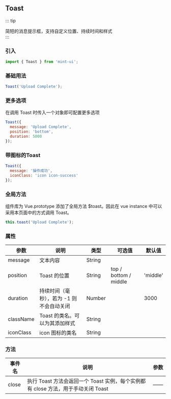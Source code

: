 ## Toast

::: tip
 <div>简短的消息提示框，支持自定义位置、持续时间和样式</div>
:::


### 引入

```javascript
import { Toast } from 'mint-ui';
```
### 基础用法
```javascript
Toast('Upload Complete');
```

### 更多选项

在调用 Toast 时传入一个对象即可配置更多选项

```javascript
Toast({
  message: 'Upload Complete',
  position: 'bottom',
  duration: 5000
});
```

### 带图标的Toast
```javascript
Toast({
  message: '操作成功',
  iconClass: 'icon icon-success'
});
```

### 全局方法
组件库为 Vue.prototype 添加了全局方法 $toast。因此在 vue instance 中可以采用本页面中的方式调用 Toast。
```javascript
this.toast('Upload Complete');
```

### 属性
| 参数           | 说明    | 类型    |  可选值    | 默认值  |
|---------------|---------|---------|----------|--------|
| message       | 文本内容 | String  |          |        |
| position       | Toast 的位置 | String  |   top / bottom / middle   |   'middle'  | 
| duration       | 持续时间（毫秒），若为 -1 则不会自动关闭 | Number  |          | 3000   | 
| className       | Toast 的类名。可以为其添加样式 | String  |          |        |
| iconClass       | icon 图标的类名 | String  |          |        |


### 方法
| 事件名             | 说明        |  参数   |
|-------------------|--------------|--------|
| close             | 执行 Toast 方法会返回一个 Toast 实例，每个实例都有 close 方法，用于手动关闭 Toast  | —— |   
